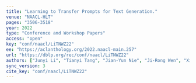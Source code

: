 ```yaml
---
title: "Learning to Transfer Prompts for Text Generation."
venue: "NAACL-HLT"
pages: "3506-3518"
year: 2022
type: "Conference and Workshop Papers"
access: "open"
key: "conf/naacl/LiTNWZ22"
ee: "https://aclanthology.org/2022.naacl-main.257"
url: "https://dblp.org/rec/conf/naacl/LiTNWZ22"
authors: ["Junyi Li", "Tianyi Tang", "Jian-Yun Nie", "Ji-Rong Wen", "Xin Zhao"]
sync_version: 3
cite_key: "conf/naacl/LiTNWZ22"
---
```

